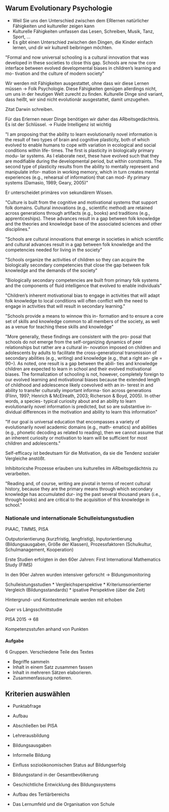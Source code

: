 

## Warum Evolutionary Psychologie

* Weil Sie uns den Unterschied zwischen dem ERlernen natürlicher Fähigkeiten und kultureller zeigen kann
* Kulturelle Fähigkeiten umfassen das Lesen, Schreiben, Musik, Tanz, Sport, ...
* Es gibt einen Unterschied zwischen den Dingen, die Kinder einfach lernen, und dir wir kulturell beibringen möchten.

"Formal and now universal schooling is a cultural innovation that was developed in these societies to close this gap. Schools are now the core interface between evolved developmental biases in children’s learning and mo- tivation and the culture of modern society"

Wir werden mit Fähigkeiten ausgestattet, ohne dass wir diese Lernen müssen -> Folk Psychologie. Diese Fähigkeiten genügen allerdings nicht, um uns in der heutigen Welt zurecht zu finden. Kulturelle Dinge sind variant, dass heißt, wir sind nicht evolutionär ausgestattet, damit umzugehen. 

Zitat Darwin schreiben. 

Für das Erlernen neuer Dinge benötigen wir daher das ARbeitsgedächtnis. Es ist der Schlüssel. -> Fluide Intelligenz ist wichtig

"I am proposing that the ability to learn evolutionarily novel
information is the result of two types of brain and cognitive plasticity, both of which evolved to enable humans to cope with variation in ecological and social conditions within life- times. The first is plasticity in biologically primary modu- lar systems. As I elaborate next, these have evolved such that they are modifiable during the developmental period, but within constraints. The second type of plasticity results from the ability to mentally represent and manipulate infor- mation in working memory, which in turn creates mental experiences (e.g., rehearsal of information) that can mod- ify primary systems (Damasio, 1989; Geary, 2005)"


Er unterscheidet primäres von sekundärem Wissen. 

"Culture is built from the cognitive and motivational systems that support folk domains. Cultural innovations (e.g., scientific method) are retained across generations through artifacts (e.g., books) and traditions (e.g., apprenticeships). These advances result in a gap between folk knowledge and the theories and knowledge base of the associated sciences and other disciplines."

"Schools are cultural innovations that emerge in societies in which scientific and cultural advances result in a gap between folk knowledge and the competencies needed for living in the society"

"Schools organize the activities of children so they can acquire the biologically secondary competencies that close the gap between folk knowledge and the demands of the society"

"Biologically secondary competencies are built from primary folk systems and the components of fluid intelligence that evolved to enable individuals"

"Children’s inherent motivational bias to engage in activities that will adapt folk knowledge to local conditions will often conflict with the need to engage in activities that will result in secondary learning."

"Schools provide a means to winnow this in- formation and to ensure a core set of skills and knowledge common to all members of the society, as well as a venue for teaching these skills and knowledge"

"More generally, these findings are consistent with the pro-
posal that schools do not emerge from the self-organizing dynamics of peer relationships but rather are a cultural in- novation imposed on children and adolescents by adults to facilitate the cross-generational transmission of secondary abilities (e.g., writing) and knowledge (e.g., that a right an-
gle = 90◦). As noted, one result is a gap between the abili- ties and knowledge children are expected to learn in school and their evolved motivational biases. The formalization of schooling is not, however, completely foreign to our evolved learning and motivational biases because the extended length of childhood and adolescence likely coevolved with an in- terest in and ability to transfer culturally important informa- tion across generations (Flinn, 1997; Henrich & McElreath, 2003; Richerson & Boyd, 2005). In other words, a species- typical curiosity about and an ability to learn evolutionarily novel information is predicted, but so are substantive in- dividual differences in the motivation and ability to learn this information"

"If our goal is universal education that encompasses a variety of evolutionarily novel academic domains (e.g., math- ematics) and abilities (e.g., phonetic decoding as related to reading), then we cannot assume that an inherent curiosity or motivation to learn will be sufficient for most children and adolescents."

Self-efficacy ist bedeutsam für die Motivation, da sie die Tendenz sozialer Vergleiche anstößt. 


Inhibitoricshe Prozesse erlauben uns kulturelles im ARbeitsgedächtnis zu verarbeiten.

"Reading and, of course, writing are pivotal in terms of
recent cultural history, because they are the primary means through which secondary knowledge has accumulated dur- ing the past several thousand years (i.e., through books) and are critical to the acquisition of this knowledge in school."

### Nationale und internationale Schulleistungsstudien

PIAAC, TIMMS, PISA

Outputorientierung (kurzfristig, langfristig), Inputorientierung (Bildungsausgaben, Größe der Klassen), Prozessfaktoren (Schulkultur, Schulmanagement, Kooperation)

Erste Studien erfolgten in den 60er Jahren: First International Mathematics Study (FIMS)

In den 90er Jahren wurden intensiver geforscht -> Bldungsmonitoring

Schulleistungsstudien
	* Vergleichsperspektive
	* Kriteriumsorientierter Vergleich (Bildungsstandards)
	* ipsative Perspektive (über die Zeit)


Hintergrund- und Kontextmerkmale werden mit erhoben

Quer vs Längsschnittstudie

PISA 2015 -> 68

Kompetenzsstufen anhand von Punkten

#### Aufgabe

6 Gruppen. Verschiedene Teile des Textes

* Begriffe sammeln
* Inhalt in einem Satz zusammen fassen
* Inhalt in mehreren Sätzen elaborieren.
* Zusammenfassung notieren. 


## Kriterien auswählen

* Punktabfrage

* Aufbau
* Abschließen bei PISA

* Lehrerausbildung
* Bildungsausgaben
* Informelle Bildung
* Einfluss sozioökonomischen Status auf Bildungserfolg
* Bildungsstand in der Gesamtbevölkerung
* Geschichtliche Entwicklung des Bildungssystems
* Aufbau des Tertiärbereichs
* Das Lernumfeld und die Organisation von Schule